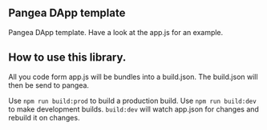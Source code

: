 ## Pangea DApp template

Pangea DApp template. Have a look at the app.js for an example.


## How to use this library. 
All you code form app.js will be bundles into a build.json. 
The build.json will then be send to pangea. 

Use `npm run build:prod` to build a production build. 
Use `npm run build:dev` to make development builds.
`build:dev` will watch app.json for changes and rebuild it on changes.
